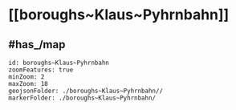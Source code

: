 # [[boroughs~Klaus~Pyhrnbahn]] 


## #has_/map  



```leaflet
id: boroughs~Klaus~Pyhrnbahn
zoomFeatures: true 
minZoom: 2 
maxZoom: 18
geojsonFolder: ./boroughs~Klaus~Pyhrnbahn//
markerFolder: ./boroughs~Klaus~Pyhrnbahn/
```

